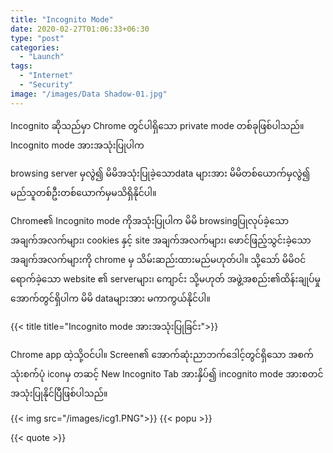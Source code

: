 ```yaml
---
title: "Incognito Mode"
date: 2020-02-27T01:06:33+06:30
type: "post"
categories: 
  - "Launch"
tags:
  - "Internet"
  - "Security"
image: "/images/Data Shadow-01.jpg"
---
```

Incognito ဆိုသည်မှာ Chrome တွင်ပါရှိသော private mode တစ်ခုဖြစ်ပါသည်။ Incognito mode အားအသုံးပြုပါက

 browsing server မှလွဲ၍ မိမိအသုံးပြုခဲ့သောdata များအား မိမိတစ်ယောက်မှလွဲ၍ မည်သူတစ်ဦးတစ်ယောက်မှမသိရှိနိုင်ပါ။

Chrome၏ Incognito mode ကိုအသုံးပြုပါက မိမိ browsingပြုလုပ်ခဲ့သော အချက်အလက်များ၊ cookies နှင့် site အချက်အလက်များ၊ ဖောင်ဖြည့်သွင်းခဲ့သော အချက်အလက်များကို chrome မှ သိမ်းဆည်းထားမည်မဟုတ်ပါ။ သို့သော် မိမိဝင်ရောက်ခဲ့သော website ၏ serverများ၊ ကျောင်း သို့မဟုတ် အဖွဲ့အစည်း၏ထိန်းချုပ်မှုအောက်တွင်ရှိပါက မိမိ dataများအား မကာကွယ်နိုင်ပါ။

{{< title title="Incognito mode အားအသုံးပြုခြင်း">}}

Chrome app ထဲ့သို့ဝင်ပါ။ Screen၏ အောက်ဆုံးညာဘက်ဒေါင့်တွင်ရှိသော အစက်သုံးစက်ပုံ iconမှ တဆင့် New Incognito Tab အားနှိပ်၍ incognito mode အားစတင်အသုံးပြုနိုင်ပြီဖြစ်ပါသည်။

{{< img src="/images/icg1.PNG">}}
{{< popu >}}

{{< quote >}}




